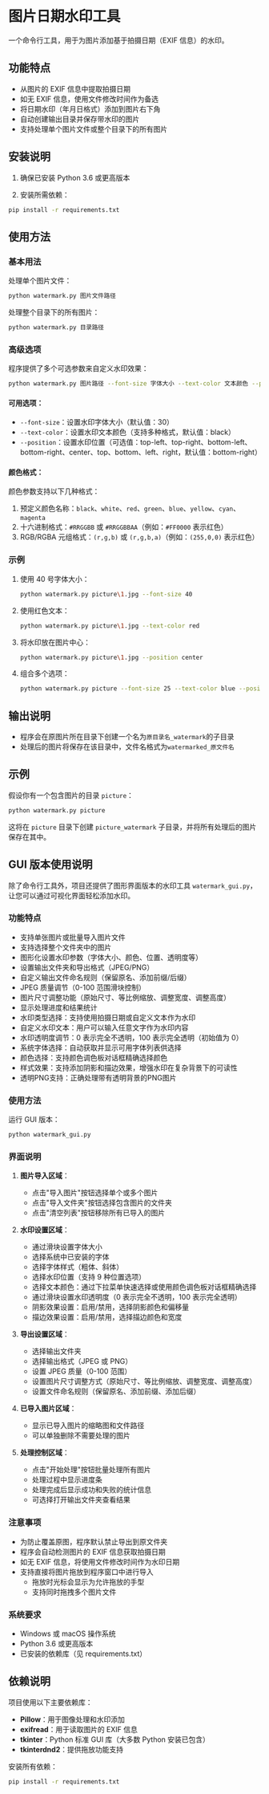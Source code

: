 # 图片日期水印工具

一个命令行工具，用于为图片添加基于拍摄日期（EXIF 信息）的水印。

## 功能特点

- 从图片的 EXIF 信息中提取拍摄日期
- 如无 EXIF 信息，使用文件修改时间作为备选
- 将日期水印（年月日格式）添加到图片右下角
- 自动创建输出目录并保存带水印的图片
- 支持处理单个图片文件或整个目录下的所有图片

## 安装说明

1. 确保已安装 Python 3.6 或更高版本

2. 安装所需依赖：

```bash
pip install -r requirements.txt
```

## 使用方法

### 基本用法

处理单个图片文件：

```bash
python watermark.py 图片文件路径
```

处理整个目录下的所有图片：

```bash
python watermark.py 目录路径
```

### 高级选项

程序提供了多个可选参数来自定义水印效果：

```bash
python watermark.py 图片路径 --font-size 字体大小 --text-color 文本颜色 --position 位置
```

#### 可用选项：

- `--font-size`：设置水印字体大小（默认值：30）
- `--text-color`：设置水印文本颜色（支持多种格式，默认值：black）
- `--position`：设置水印位置（可选值：top-left、top-right、bottom-left、bottom-right、center、top、bottom、left、right，默认值：bottom-right）

#### 颜色格式：

颜色参数支持以下几种格式：

1. 预定义颜色名称：`black`、`white`、`red`、`green`、`blue`、`yellow`、`cyan`、`magenta`
2. 十六进制格式：`#RRGGBB` 或 `#RRGGBBAA`（例如：`#FF0000` 表示红色）
3. RGB/RGBA 元组格式：`(r,g,b)` 或 `(r,g,b,a)`（例如：`(255,0,0)` 表示红色）

### 示例

1. 使用 40 号字体大小：

   ```bash
   python watermark.py picture\1.jpg --font-size 40
   ```

2. 使用红色文本：

   ```bash
   python watermark.py picture\1.jpg --text-color red
   ```

3. 将水印放在图片中心：

   ```bash
   python watermark.py picture\1.jpg --position center
   ```

4. 组合多个选项：
   ```bash
   python watermark.py picture --font-size 25 --text-color blue --position top-left
   ```

## 输出说明

- 程序会在原图片所在目录下创建一个名为`原目录名_watermark`的子目录
- 处理后的图片将保存在该目录中，文件名格式为`watermarked_原文件名`

## 示例

假设你有一个包含图片的目录 `picture`：

```bash
python watermark.py picture
```

这将在 `picture` 目录下创建 `picture_watermark` 子目录，并将所有处理后的图片保存在其中。

## GUI 版本使用说明

除了命令行工具外，项目还提供了图形界面版本的水印工具 `watermark_gui.py`，让您可以通过可视化界面轻松添加水印。

### 功能特点

- 支持单张图片或批量导入图片文件
- 支持选择整个文件夹中的图片
- 图形化设置水印参数（字体大小、颜色、位置、透明度等）
- 设置输出文件夹和导出格式（JPEG/PNG）
- 自定义输出文件命名规则（保留原名、添加前缀/后缀）
- JPEG 质量调节（0-100 范围滑块控制）
- 图片尺寸调整功能（原始尺寸、等比例缩放、调整宽度、调整高度）
- 显示处理进度和结果统计
- 水印类型选择：支持使用拍摄日期或自定义文本作为水印
- 自定义水印文本：用户可以输入任意文字作为水印内容
- 水印透明度调节：0 表示完全不透明，100 表示完全透明（初始值为 0）
- 系统字体选择：自动获取并显示可用字体列表供选择
- 颜色选择：支持颜色调色板对话框精确选择颜色
- 样式效果：支持添加阴影和描边效果，增强水印在复杂背景下的可读性
- 透明PNG支持：正确处理带有透明背景的PNG图片

### 使用方法

运行 GUI 版本：

```bash
python watermark_gui.py
```

### 界面说明

1. **图片导入区域**：

   - 点击"导入图片"按钮选择单个或多个图片
   - 点击"导入文件夹"按钮选择包含图片的文件夹
   - 点击"清空列表"按钮移除所有已导入的图片

2. **水印设置区域**：

   - 通过滑块设置字体大小
   - 选择系统中已安装的字体
   - 选择字体样式（粗体、斜体）
   - 选择水印位置（支持 9 种位置选项）
   - 选择文本颜色：通过下拉菜单快速选择或使用颜色调色板对话框精确选择
   - 通过滑块设置水印透明度（0 表示完全不透明，100 表示完全透明）
   - 阴影效果设置：启用/禁用，选择阴影颜色和偏移量
   - 描边效果设置：启用/禁用，选择描边颜色和宽度

3. **导出设置区域**：

   - 选择输出文件夹
   - 选择输出格式（JPEG 或 PNG）
   - 设置 JPEG 质量（0-100 范围）
   - 设置图片尺寸调整方式（原始尺寸、等比例缩放、调整宽度、调整高度）
   - 设置文件命名规则（保留原名、添加前缀、添加后缀）

4. **已导入图片区域**：

   - 显示已导入图片的缩略图和文件路径
   - 可以单独删除不需要处理的图片

5. **处理控制区域**：
   - 点击"开始处理"按钮批量处理所有图片
   - 处理过程中显示进度条
   - 处理完成后显示成功和失败的统计信息
   - 可选择打开输出文件夹查看结果

### 注意事项

- 为防止覆盖原图，程序默认禁止导出到原文件夹
- 程序会自动检测图片的 EXIF 信息获取拍摄日期
- 如无 EXIF 信息，将使用文件修改时间作为水印日期
- 支持直接将图片拖放到程序窗口中进行导入
  - 拖放时光标会显示为允许拖放的手型
  - 支持同时拖拽多个图片文件

### 系统要求

- Windows 或 macOS 操作系统
- Python 3.6 或更高版本
- 已安装的依赖库（见 requirements.txt）

## 依赖说明

项目使用以下主要依赖库：

- **Pillow**：用于图像处理和水印添加
- **exifread**：用于读取图片的 EXIF 信息
- **tkinter**：Python 标准 GUI 库（大多数 Python 安装已包含）
- **tkinterdnd2**：提供拖放功能支持

安装所有依赖：

```bash
pip install -r requirements.txt
```
